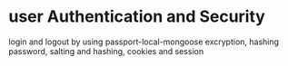 # user Authentication and Security
login and logout by using passport-local-mongoose
excryption, hashing password, salting and hashing, cookies and session

